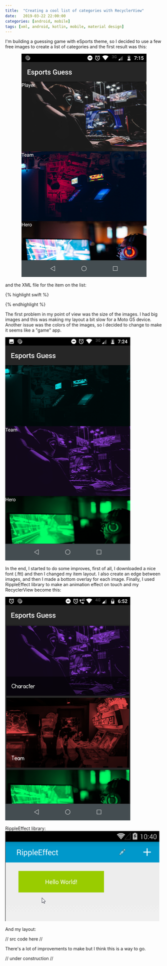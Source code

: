 ```yaml
---
title:  "Creating a cool list of categories with RecyclerView"
date:   2019-03-22 22:00:00
categories: [android, mobile]
tags: [xml, android, kotlin, mobile, material design]
---
```


I'm building a guessing game with eSports theme, so I decided to use a few free images to create a list of categories and the first result was this: 

 <div style="text-align:center"><img src="https://github.com/antoniosj/antoniosj.github.io/blob/master/images/posts/rv_1.png?raw=true" width="400px"/></div>
 

and the XML file for the item on the list:

{% highlight swift %}

<LinearLayout xmlns:android="http://schemas.android.com/apk/res/android"
              android:orientation="vertical"
              android:background="@drawable/team"
              android:id="@+id/item_category_background"
              android:layout_width="match_parent"
              android:scaleType="centerCrop"
              android:adjustViewBounds="true"
              android:layout_height="200dp">

   <TextView
            android:layout_width="match_parent"
            android:layout_height="wrap_content"
            android:textColor="@android:color/white"
            android:id="@+id/tv_category_title"
    />

</LinearLayout>

{% endhighlight %}

The first problem in my point of view was the size of the images. I had big images and this was making my layout a bit slow for a Moto G5 device. Another issue was the colors of the images, so I decided to change to make it seems like a "game" app.

 <img src="https://github.com/antoniosj/antoniosj.github.io/blob/master/images/posts/rv_2.png?raw=true" width="400px"/>

In the end, I started to do some improves, first of all, I downloaded a nice font (.ftt) and then I changed my item layout. I also create an edge between images, and then I made a bottom overlay for each image. Finally, I used RippleEffect library to make an animation effect on touch and my RecyclerView become this:   

<img src="https://github.com/antoniosj/antoniosj.github.io/blob/master/images/posts/rv_3.png?raw=true" width="400px"/>


RippleEffect library:
![RippleEffect GIF](https://github.com/antoniosj/antoniosj.github.io/blob/master/images/posts/rippleeffect.gif?raw=true)

And my layout:

// src code here //

There's a lot of improvements to make but I think this is a way to go.  

// under construction //
